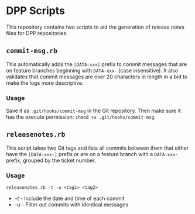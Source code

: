 # DPP Scripts
This repository contains two scripts to aid the generation of release notes files for DPP repositories.

## `commit-msg.rb`
This automatically adds the `[DATA-xxx]` prefix to commit messages that are on feature branches beginning with `DATA-xxx-` (case insensitive).
It also validates that commit messages are over 20 characters in length in a bid to make the logs more descriptive.

### Usage
Save it as `.git/hooks/commit-msg` in the Git repository. Then make sure it has the execute permission: `chmod +x .git/hooks/commit-msg`.

## `releasenotes.rb`
This script takes two Git tags and lists all commits between them that either have the `[DATA-xxx-]` prefix or are on a feature branch with a `DATA-xxx-` prefix, grouped by the ticket number.

### Usage
`releasenotes.rb -t -u <tag1> <tag2>`

- *-t* - Include the date and time of each commit
- *-u* - Filter out commits with identical messages
